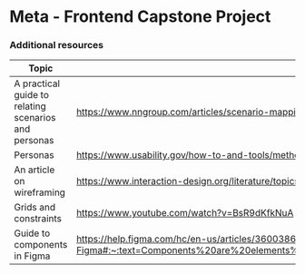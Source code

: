 # Meta - Frontend Capstone Project

### Additional resources

|Topic|URL|
|---|---|
|A practical guide to relating scenarios and personas|https://www.nngroup.com/articles/scenario-mapping-personas/|
|Personas|https://www.usability.gov/how-to-and-tools/methods/personas.html|
|An article on wireframing|https://www.interaction-design.org/literature/topics/wireframing|
|Grids and constraints|https://www.youtube.com/watch?v=BsR9dKfkNuA|
|Guide to components in Figma|https://help.figma.com/hc/en-us/articles/360038662654-Guide-to-components-in-Figma#:~:text=Components%20are%20elements%20you%20can,icons%2C%20layouts%2C%20and%20more|